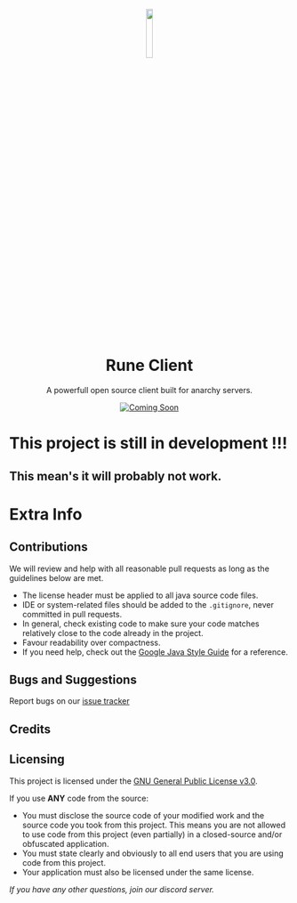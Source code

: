 
<p align="center">
<img src="" width="15%"/>
</p>

<h1 align="center">Rune Client</h1>
<p align="center">A powerfull open source client built for anarchy servers.</p>

<div align="center">
    <a href="https://discord.com"><img src="" alt="Coming Soon"/></a>
    <br>
</div>

# This project is still in development !!!
## This mean's it will probably not work.

# Extra Info

## Contributions
We will review and help with all reasonable pull requests as long as the guidelines below are met.

- The license header must be applied to all java source code files.
- IDE or system-related files should be added to the `.gitignore`, never committed in pull requests.
- In general, check existing code to make sure your code matches relatively close to the code already in the project.
- Favour readability over compactness.
- If you need help, check out the [Google Java Style Guide](https://google.github.io/styleguide/javaguide.html) for a reference.

## Bugs and Suggestions
Report bugs on our [issue tracker](https://github.com/rune-client/RuneClient/issues)

## Credits


## Licensing
This project is licensed under the [GNU General Public License v3.0](https://www.gnu.org/licenses/gpl-3.0.en.html). 

If you use **ANY** code from the source:
- You must disclose the source code of your modified work and the source code you took from this project. This means you are not allowed to use code from this project (even partially) in a closed-source and/or obfuscated application.
- You must state clearly and obviously to all end users that you are using code from this project.
- Your application must also be licensed under the same license.

*If you have any other questions, join our discord server.*
